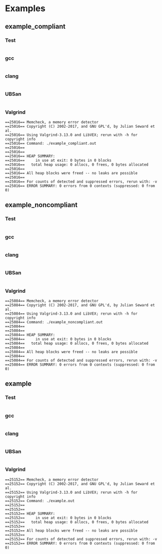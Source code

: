 # Examples
## example_compliant
### Test
```
```
### gcc
```
```
### clang
```
```
### UBSan
```
```
### Valgrind
```
==25016== Memcheck, a memory error detector
==25016== Copyright (C) 2002-2017, and GNU GPL'd, by Julian Seward et al.
==25016== Using Valgrind-3.13.0 and LibVEX; rerun with -h for copyright info
==25016== Command: ./example_compliant.out
==25016== 
==25016== 
==25016== HEAP SUMMARY:
==25016==     in use at exit: 0 bytes in 0 blocks
==25016==   total heap usage: 0 allocs, 0 frees, 0 bytes allocated
==25016== 
==25016== All heap blocks were freed -- no leaks are possible
==25016== 
==25016== For counts of detected and suppressed errors, rerun with: -v
==25016== ERROR SUMMARY: 0 errors from 0 contexts (suppressed: 0 from 0)
```
## example_noncompliant
### Test
```
```
### gcc
```
```
### clang
```
```
### UBSan
```
```
### Valgrind
```
==25084== Memcheck, a memory error detector
==25084== Copyright (C) 2002-2017, and GNU GPL'd, by Julian Seward et al.
==25084== Using Valgrind-3.13.0 and LibVEX; rerun with -h for copyright info
==25084== Command: ./example_noncompliant.out
==25084== 
==25084== 
==25084== HEAP SUMMARY:
==25084==     in use at exit: 0 bytes in 0 blocks
==25084==   total heap usage: 0 allocs, 0 frees, 0 bytes allocated
==25084== 
==25084== All heap blocks were freed -- no leaks are possible
==25084== 
==25084== For counts of detected and suppressed errors, rerun with: -v
==25084== ERROR SUMMARY: 0 errors from 0 contexts (suppressed: 0 from 0)
```
## example
### Test
```
```
### gcc
```
```
### clang
```
```
### UBSan
```
```
### Valgrind
```
==25152== Memcheck, a memory error detector
==25152== Copyright (C) 2002-2017, and GNU GPL'd, by Julian Seward et al.
==25152== Using Valgrind-3.13.0 and LibVEX; rerun with -h for copyright info
==25152== Command: ./example.out
==25152== 
==25152== 
==25152== HEAP SUMMARY:
==25152==     in use at exit: 0 bytes in 0 blocks
==25152==   total heap usage: 0 allocs, 0 frees, 0 bytes allocated
==25152== 
==25152== All heap blocks were freed -- no leaks are possible
==25152== 
==25152== For counts of detected and suppressed errors, rerun with: -v
==25152== ERROR SUMMARY: 0 errors from 0 contexts (suppressed: 0 from 0)
```
